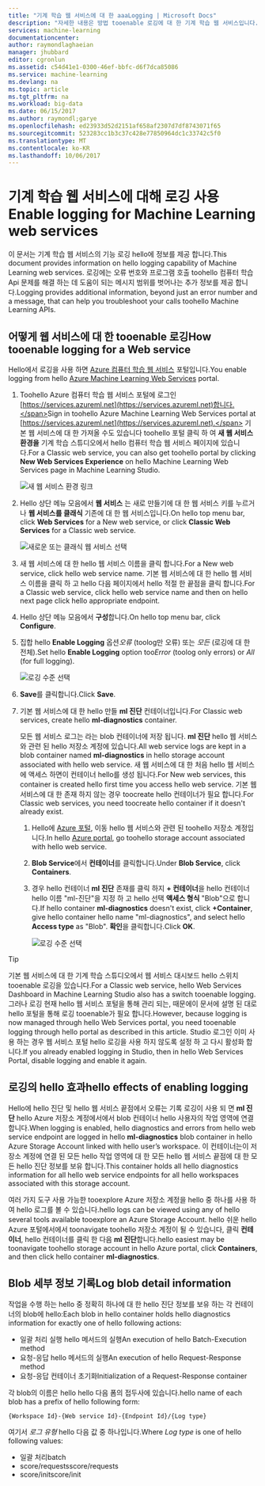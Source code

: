 ```yaml
---
title: "기계 학습 웹 서비스에 대 한 aaaLogging | Microsoft Docs"
description: "자세한 내용은 방법 tooenable 로깅에 대 한 기계 학습 웹 서비스입니다. 로깅은 toohelp hello Api 문제를 해결 하는 추가 정보를 제공 합니다."
services: machine-learning
documentationcenter: 
author: raymondlaghaeian
manager: jhubbard
editor: cgronlun
ms.assetid: c54d41e1-0300-46ef-bbfc-d6f7dca85086
ms.service: machine-learning
ms.devlang: na
ms.topic: article
ms.tgt_pltfrm: na
ms.workload: big-data
ms.date: 06/15/2017
ms.author: raymondl;garye
ms.openlocfilehash: ed23933d52d2151af658af2307d7df8743071f65
ms.sourcegitcommit: 523283cc1b3c37c428e77850964dc1c33742c5f0
ms.translationtype: MT
ms.contentlocale: ko-KR
ms.lasthandoff: 10/06/2017
---
```

# <a name="enable-logging-for-machine-learning-web-services"></a><span data-ttu-id="c04c1-104">기계 학습 웹 서비스에 대해 로깅 사용</span><span class="sxs-lookup"><span data-stu-id="c04c1-104">Enable logging for Machine Learning web services</span></span>
<span data-ttu-id="c04c1-105">이 문서는 기계 학습 웹 서비스의 기능 로깅 hello에 정보를 제공 합니다.</span><span class="sxs-lookup"><span data-stu-id="c04c1-105">This document provides information on hello logging capability of Machine Learning web services.</span></span> <span data-ttu-id="c04c1-106">로깅에는 오류 번호와 프로그램 호출 toohello 컴퓨터 학습 Api 문제를 해결 하는 데 도움이 되는 메시지 범위를 벗어나는 추가 정보를 제공 합니다.</span><span class="sxs-lookup"><span data-stu-id="c04c1-106">Logging provides additional information, beyond just an error number and a message, that can help you troubleshoot your calls toohello Machine Learning APIs.</span></span>  

## <a name="how-tooenable-logging-for-a-web-service"></a><span data-ttu-id="c04c1-107">어떻게 웹 서비스에 대 한 tooenable 로깅</span><span class="sxs-lookup"><span data-stu-id="c04c1-107">How tooenable logging for a Web service</span></span>

<span data-ttu-id="c04c1-108">Hello에서 로깅을 사용 하면 [Azure 컴퓨터 학습 웹 서비스](https://services.azureml.net) 포털입니다.</span><span class="sxs-lookup"><span data-stu-id="c04c1-108">You enable logging from hello [Azure Machine Learning Web Services](https://services.azureml.net) portal.</span></span> 

1. <span data-ttu-id="c04c1-109">Toohello Azure 컴퓨터 학습 웹 서비스 포털에 로그인 [https://services.azureml.net](https://services.azureml.net)합니다.</span><span class="sxs-lookup"><span data-stu-id="c04c1-109">Sign in toohello Azure Machine Learning Web Services portal at [https://services.azureml.net](https://services.azureml.net).</span></span> <span data-ttu-id="c04c1-110">기본 웹 서비스에 대 한 가져올 수도 있습니다 toohello 포털 클릭 하 여 **새 웹 서비스 환경을** 기계 학습 스튜디오에서 hello 컴퓨터 학습 웹 서비스 페이지에 있습니다.</span><span class="sxs-lookup"><span data-stu-id="c04c1-110">For a Classic web service, you can also get toohello portal by clicking **New Web Services Experience** on hello Machine Learning Web Services page in Machine Learning Studio.</span></span>

   ![새 웹 서비스 환경 링크](media/machine-learning-web-services-logging/new-web-services-experience-link.png)

2. <span data-ttu-id="c04c1-112">Hello 상단 메뉴 모음에서 **웹 서비스** 는 새로 만들기에 대 한 웹 서비스 키를 누르거나 **웹 서비스를 클래식** 기존에 대 한 웹 서비스입니다.</span><span class="sxs-lookup"><span data-stu-id="c04c1-112">On hello top menu bar, click **Web Services** for a New web service, or click **Classic Web Services** for a Classic web service.</span></span>

   ![새로운 또는 클래식 웹 서비스 선택](media/machine-learning-web-services-logging/select-web-service.png)

3. <span data-ttu-id="c04c1-114">새 웹 서비스에 대 한 hello 웹 서비스 이름을 클릭 합니다.</span><span class="sxs-lookup"><span data-stu-id="c04c1-114">For a New web service, click hello web service name.</span></span> <span data-ttu-id="c04c1-115">기본 웹 서비스에 대 한 hello 웹 서비스 이름을 클릭 하 고 hello 다음 페이지에서 hello 적절 한 끝점을 클릭 합니다.</span><span class="sxs-lookup"><span data-stu-id="c04c1-115">For a Classic web service, click hello web service name and then on hello next page click hello appropriate endpoint.</span></span>

4. <span data-ttu-id="c04c1-116">Hello 상단 메뉴 모음에서 **구성**합니다.</span><span class="sxs-lookup"><span data-stu-id="c04c1-116">On hello top menu bar, click **Configure**.</span></span>

5. <span data-ttu-id="c04c1-117">집합 hello **Enable Logging** 옵션*오류* (toolog만 오류) 또는 *모든* (로깅에 대 한 전체).</span><span class="sxs-lookup"><span data-stu-id="c04c1-117">Set hello **Enable Logging** option too*Error* (toolog only errors) or *All* (for full logging).</span></span>

   ![로깅 수준 선택](media/machine-learning-web-services-logging/enable-logging.png)

6. <span data-ttu-id="c04c1-119">**Save**를 클릭합니다.</span><span class="sxs-lookup"><span data-stu-id="c04c1-119">Click **Save**.</span></span>

7. <span data-ttu-id="c04c1-120">기본 웹 서비스에 대 한 hello 만들 **ml 진단** 컨테이너입니다.</span><span class="sxs-lookup"><span data-stu-id="c04c1-120">For Classic web services, create hello **ml-diagnostics** container.</span></span>

   <span data-ttu-id="c04c1-121">모든 웹 서비스 로그는 라는 blob 컨테이너에 저장 됩니다. **ml 진단** hello 웹 서비스와 관련 된 hello 저장소 계정에 있습니다.</span><span class="sxs-lookup"><span data-stu-id="c04c1-121">All web service logs are kept in a blob container named **ml-diagnostics** in hello storage account associated with hello web service.</span></span> <span data-ttu-id="c04c1-122">새 웹 서비스에 대 한 처음 hello 웹 서비스에 액세스 하면이 컨테이너 hello를 생성 됩니다.</span><span class="sxs-lookup"><span data-stu-id="c04c1-122">For New web services, this container is created hello first time you access hello web service.</span></span> <span data-ttu-id="c04c1-123">기본 웹 서비스에 대 한 존재 하지 않는 경우 toocreate hello 컨테이너가 필요 합니다.</span><span class="sxs-lookup"><span data-stu-id="c04c1-123">For Classic web services, you need toocreate hello container if it doesn't already exist.</span></span> 

   1. <span data-ttu-id="c04c1-124">Hello에 [Azure 포털](https://portal.azure.com), 이동 hello 웹 서비스와 관련 된 toohello 저장소 계정입니다.</span><span class="sxs-lookup"><span data-stu-id="c04c1-124">In hello [Azure portal](https://portal.azure.com), go toohello storage account associated with hello web service.</span></span>

   2. <span data-ttu-id="c04c1-125">**Blob Service**에서 **컨테이너**를 클릭합니다.</span><span class="sxs-lookup"><span data-stu-id="c04c1-125">Under **Blob Service**, click **Containers**.</span></span>

   3. <span data-ttu-id="c04c1-126">경우 hello 컨테이너 **ml 진단** 존재를 클릭 하지 **+ 컨테이너**을 hello 컨테이너 hello 이름 "ml-진단"을 지정 하 고 hello 선택 **액세스 형식** "Blob"으로 합니다.</span><span class="sxs-lookup"><span data-stu-id="c04c1-126">If hello container **ml-diagnostics** doesn't exist, click **+Container**, give hello container hello name "ml-diagnostics", and select hello **Access type** as "Blob".</span></span> <span data-ttu-id="c04c1-127">**확인**을 클릭합니다.</span><span class="sxs-lookup"><span data-stu-id="c04c1-127">Click **OK**.</span></span>

      ![로깅 수준 선택](media/machine-learning-web-services-logging/create-ml-diagnostics-container.png)

> [!TIP]
>
> <span data-ttu-id="c04c1-129">기본 웹 서비스에 대 한 기계 학습 스튜디오에서 웹 서비스 대시보드 hello 스위치 tooenable 로깅을 있습니다.</span><span class="sxs-lookup"><span data-stu-id="c04c1-129">For a Classic web service, hello Web Services Dashboard in Machine Learning Studio also has a switch tooenable logging.</span></span> <span data-ttu-id="c04c1-130">그러나 로깅 현재 hello 웹 서비스 포털을 통해 관리 되는, 때문에이 문서에 설명 된 대로 hello 포털을 통해 로깅 tooenable가 필요 합니다.</span><span class="sxs-lookup"><span data-stu-id="c04c1-130">However, because logging is now managed through hello Web Services portal, you need tooenable logging through hello portal as described in this article.</span></span> <span data-ttu-id="c04c1-131">Studio 로그인 이미 사용 하는 경우 웹 서비스 포털 hello 로깅을 사용 하지 않도록 설정 하 고 다시 활성화 합니다.</span><span class="sxs-lookup"><span data-stu-id="c04c1-131">If you already enabled logging in Studio, then in hello Web Services Portal, disable logging and enable it again.</span></span>


## <a name="hello-effects-of-enabling-logging"></a><span data-ttu-id="c04c1-132">로깅의 hello 효과</span><span class="sxs-lookup"><span data-stu-id="c04c1-132">hello effects of enabling logging</span></span>
<span data-ttu-id="c04c1-133">Hello에 hello 진단 및 hello 웹 서비스 끝점에서 오류는 기록 로깅이 사용 되 면 **ml 진단** hello Azure 저장소 계정에서에서 blob 컨테이너 hello 사용자의 작업 영역에 연결 합니다.</span><span class="sxs-lookup"><span data-stu-id="c04c1-133">When logging is enabled, hello diagnostics and errors from hello web service endpoint are logged in hello **ml-diagnostics** blob container in hello Azure Storage Account linked with hello user’s workspace.</span></span> <span data-ttu-id="c04c1-134">이 컨테이너는이 저장소 계정에 연결 된 모든 hello 작업 영역에 대 한 모든 hello 웹 서비스 끝점에 대 한 모든 hello 진단 정보를 보유 합니다.</span><span class="sxs-lookup"><span data-stu-id="c04c1-134">This container holds all hello diagnostics information for all hello web service endpoints for all hello workspaces associated with this storage account.</span></span>

<span data-ttu-id="c04c1-135">여러 가지 도구 사용 가능한 tooexplore Azure 저장소 계정을 hello 중 하나를 사용 하 여 hello 로그를 볼 수 있습니다.</span><span class="sxs-lookup"><span data-stu-id="c04c1-135">hello logs can be viewed using any of hello several tools available tooexplore an Azure Storage Account.</span></span> <span data-ttu-id="c04c1-136">hello 쉬운 hello Azure 포털에서에서 toonavigate toohello 저장소 계정이 될 수 있습니다, 클릭 **컨테이너**, hello 컨테이너를 클릭 한 다음 **ml 진단**합니다.</span><span class="sxs-lookup"><span data-stu-id="c04c1-136">hello easiest may be toonavigate toohello storage account in hello Azure portal, click **Containers**, and then click hello container **ml-diagnostics**.</span></span>  

## <a name="log-blob-detail-information"></a><span data-ttu-id="c04c1-137">Blob 세부 정보 기록</span><span class="sxs-lookup"><span data-stu-id="c04c1-137">Log blob detail information</span></span>
<span data-ttu-id="c04c1-138">작업을 수행 하는 hello 중 정확히 하나에 대 한 hello 진단 정보를 보유 하는 각 컨테이너의 blob에 hello:</span><span class="sxs-lookup"><span data-stu-id="c04c1-138">Each blob in hello container holds hello diagnostics information for exactly one of hello following actions:</span></span>

* <span data-ttu-id="c04c1-139">일괄 처리 실행 hello 메서드의 실행</span><span class="sxs-lookup"><span data-stu-id="c04c1-139">An execution of hello Batch-Execution method</span></span>  
* <span data-ttu-id="c04c1-140">요청-응답 hello 메서드의 실행</span><span class="sxs-lookup"><span data-stu-id="c04c1-140">An execution of hello Request-Response method</span></span>  
* <span data-ttu-id="c04c1-141">요청-응답 컨테이너 초기화</span><span class="sxs-lookup"><span data-stu-id="c04c1-141">Initialization of a Request-Response container</span></span>

<span data-ttu-id="c04c1-142">각 blob의 이름은 hello hello 다음 폼의 접두사에 있습니다.</span><span class="sxs-lookup"><span data-stu-id="c04c1-142">hello name of each blob has a prefix of hello following form:</span></span> 


`{Workspace Id}-{Web service Id}-{Endpoint Id}/{Log type}`


<span data-ttu-id="c04c1-143">여기서 _로그 유형_ hello 다음 값 중 하나입니다.</span><span class="sxs-lookup"><span data-stu-id="c04c1-143">Where _Log type_ is one of hello following values:</span></span>  

* <span data-ttu-id="c04c1-144">일괄 처리</span><span class="sxs-lookup"><span data-stu-id="c04c1-144">batch</span></span>  
* <span data-ttu-id="c04c1-145">score/requests</span><span class="sxs-lookup"><span data-stu-id="c04c1-145">score/requests</span></span>  
* <span data-ttu-id="c04c1-146">score/init</span><span class="sxs-lookup"><span data-stu-id="c04c1-146">score/init</span></span>  

